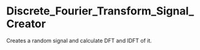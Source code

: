 # Discrete_Fourier_Transform_Signal_Creator
 Creates a random signal and calculate DFT and IDFT of it.
